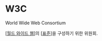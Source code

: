 # W3C

World Wide Web Consortium

[[월드 와이드 웹]]의 [[표준]]을 구성하기 위한 위원회.

[//begin]: # "Autogenerated link references for markdown compatibility"
[월드 와이드 웹]: <월드 와이드 웹.md> "월드 와이드 웹"
[표준]: 표준.md "표준"
[//end]: # "Autogenerated link references"